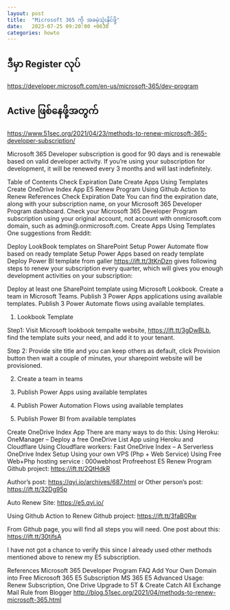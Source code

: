 ```yaml
---
layout: post
title:  "Microsoft 365 ကို အခမဲ့သုံးနိုင်ဖို့"
date:   2023-07-25 09:20:00 +0630
categories: howto
---
```


## ဒီမှာ Register လုပ်
https://developer.microsoft.com/en-us/microsoft-365/dev-program

## Active ဖြစ်နေဖို့အတွက်

https://www.51sec.org/2021/04/23/methods-to-renew-microsoft-365-developer-subscription/


Microsoft 365 Developer subscription is good for 90 days and is renewable based on valid developer activity. If you’re using your subscription for development, it will be renewed every 3 months and will last indefinitely. 


Table of Contents
Check Expiration Date
Create Apps Using Templates
Create OneDrive Index App
E5 Renew Program
Using Github Action to Renew
References
Check Expiration Date
You can find the expiration date, along with your subscription name, on your Microsoft 365 Developer Program dashboard.  Check your Microsoft 365 Developer Program subscription using your original account, not account with onmicrosoft.com domain, such as admin@<Your Site>.onmicrosoft.com. 
Create Apps Using Templates
One suggestions from Reddit:

Deploy LookBook templates on SharePoint
Setup Power Automate flow based on ready template
Setup Power Apps based on ready template
Deploy Power BI template from galler
https://ift.tt/3tKnDzn gives following steps to renew your subscription every quarter, which will gives you enough development activities on your subscription:

Deploy at least one SharePoint template using Microsoft Lookbook.
Create a team in Microsoft Teams.
Publish 3 Power Apps applications using available templates.
Publish 3 Power Automate flows using available templates.
1. Lookbook Template

Step1: Visit Microsoft lookbook tempalte website, https://ift.tt/3gDwBLb, find the template suits your need, and add it to your tenant.


Step 2: Provide site title and you can keep others as default, click Provision button then wait a couple of minutes, your sharepoint website will be provisioned. 


2. Create a team in teams


3. Publish Power Apps using available templates



4. Publish Power Automation Flows using available templates


5. Publish Power BI from available templates


Create OneDrive Index App
There are many ways to do this:
Using Heroku: OneManager – Deploy a free OneDrive List App using Heroku and Cloudflare
Using Cloudflare workers: Fast OneDrive Index – A Serverless OneDrive Index Setup
Using your own VPS (Php + Web Service)
Using Free Web+Php hosting service : 000webhost Profreehost
E5 Renew Program
Github project: https://ift.tt/2QtHdkR

Author’s post: https://qyi.io/archives/687.html or Other person’s post: https://ift.tt/32Dg95p

Auto Renew Site: https://e5.qyi.io/


Using Github Action to Renew
Github project: https://ift.tt/3faB0Rw

From Github page, you will find all steps you will need. One post about this: https://ift.tt/30tjfsA

I have not got a chance to verify this since I already used other methods mentioned above to renew my E5 subscription. 

References
Microsoft 365 Developer Program FAQ
Add Your Own Domain into Free Microsoft 365 E5 Subscription
MS 365 E5 Advanced Usage: Renew Subscription, One Drive Upgrade to 5T & Create Catch All Exchange Mail Rule
from Blogger http://blog.51sec.org/2021/04/methods-to-renew-microsoft-365.html


